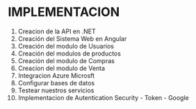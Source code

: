 # IMPLEMENTACION

1. Creacion de la API en .NET
2. Creación del Sistema Web en Angular
3. Creación del modulo de Usuarios
4. Creación del modulos de productos
5. Creación del modulo de Compras 
6. Creacion del modulo de Venta
7. Integracion Azure Microsft
8. Configurar bases de datos
9. Testear nuestros servicios
10. Implementacion de Autentication Security - Token - Google

